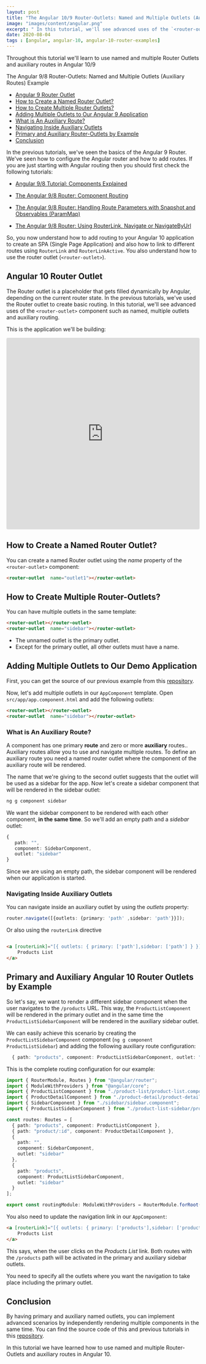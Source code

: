 ```yaml
---
layout: post
title: "The Angular 10/9 Router-Outlets: Named and Multiple Outlets (Auxiliary Routes) Example"
image: "images/content/angular.png"
excerpt: " In this tutorial, we'll see advanced uses of the `<router-outlet>` component such as how to create named, multiple outlets and auxiliary routing" 
date: 2020-08-04 
tags : [angular, angular-10, angular-10-router-examples] 
---
```


Throughout this tutorial we'll learn to use named and multiple Router Outlets and auxiliary routes in Angular 10/9

<div id="toc_container">
<p class="toc_title">
The Angular 9/8 Router-Outlets: Named and Multiple Outlets (Auxiliary Routes) Example
</p>
<ul class="toc_list">
<li><a href="#Angular_9_Router_Outlet">Angular 9 Router Outlet</a></li>
<li><a href="#Create_Named_Router_Outlet">How to Create a Named Router Outlet?</a></li>
<li><a href="#Create_Multiple_Router_Outlets">How to Create Multiple Router Outlets?</a></li>
<li><a href="#Adding_Multiple_Outlets_Demo_Application">Adding Multiple Outlets to Our Angular 9 Application</a></li>
<li><a href="#Angular_Auxiliary_Routes">What is An Auxiliary Route?</a></li>
<li> <a href="#Navigating_Inside_Angular_Auxiliary_Outlets">Navigating Inside Auxiliary Outlets</a></li>
<li>
<a href="#Primary_Auxiliary_Angular_Router_Outlets_example">Primary and Auxiliary Router-Outlets by Example</a></li>
<li><a href="#Conclusion">Conclusion</a></li>
 
</ul>
</div>

In the previous tutorials, we've seen the basics of the Angular 9 Router. We've seen how to configure the Angular router and how to add routes. If you are just starting with Angular routing then you should first check the following tutorials:


- [Angular 9/8 Tutorial: Components Explained](https://www.techiediaries.com/angular-components/)

- [The Angular 9/8 Router: Component Routing](https://www.techiediaries.com/angular-router/)

- [The Angular 9/8 Router: Handling Route Parameters with Snapshot and Observables (ParamMap)](https://www.techiediaries.com/angular-router-route-parameters/)

- [The Angular 9/8 Router: Using RouterLink, Navigate or NavigateByUrl](https://www.techiediaries.com/angular-router-routerlink-navigate-navigatebyurl/)

So, you now understand how to add routing to your Angular 10 application to create an SPA (Single Page Application) and also how to link to different routes using `RouterLink` and `RouterLinkActive`. You also understand how to use the router outlet (`<router-outlet>`). 


## <a name="Angular_10_Router_Outlet">Angular 10 Router Outlet</a>

The Router outlet is a placeholder that gets filled dynamically by Angular, depending on the current router state. In the previous tutorials, we've used the Router outlet to create basic routing. In this tutorial, we'll see advanced uses of the `<router-outlet>` component such as named, multiple outlets and auxiliary routing.

This is the application we'll be building:

<iframe src="https://codesandbox.io/embed/github/techiediaries/angular-router-demo/tree/master/" style="width:100%; height:500px; border:0; border-radius: 4px; overflow:hidden;" sandbox="allow-modals allow-forms allow-popups allow-scripts allow-same-origin"></iframe>


## <a name="Create_Named_Router_Outlet">How to Create a Named Router Outlet?</a>

You can create a named Router outlet using the *name* property of the `<router-outlet>` component:

```html
<router-outlet  name="outlet1"></router-outlet>
```

## <a name="Create_Multiple_Router_Outlets">How to Create Multiple Router-Outlets?</a>

You can have multiple outlets in the same template:

```html
<router-outlet></router-outlet>  
<router-outlet  name="sidebar"></router-outlet>  
```

- The unnamed outlet is the primary outlet. 
- Except for the primary outlet, all other outlets must have a name.

## <a name="Adding_Multiple_Outlets_Demo_Application">Adding Multiple Outlets to Our Demo Application</a>

First, you can get the source of our previous example from this [repository](https://github.com/techiediaries/angular-router-demo).
 
Now, let's add multiple outlets in our `AppComponent` template. Open `src/app/app.component.html` and add the following outlets:

```html
<router-outlet></router-outlet>  
<router-outlet  name="sidebar"></router-outlet>  
```

### <a name="Angular_Auxiliary_Routes">What is An Auxiliary Route?</a>

A component has one primary **route** and zero or more **auxiliary** routes.. Auxiliary routes allow you to use and navigate multiple routes. To define an auxiliary route you need a named router outlet where the component of the auxiliary route will be rendered. 

The name that we're giving to the second outlet suggests that the outlet will be used as a sidebar for the app. Now let's create a sidebar component that will be rendered in the sidebar outlet: 

```bash
ng g component sidebar
```

We want the sidebar component to be rendered with each other component, **in the same time**. So we'll add an empty path and a *sidebar* outlet:

```ts
{
   path: "",
   component: SidebarComponent,
   outlet: "sidebar"
}
``` 

Since we are using an empty path, the sidebar component will be rendered when our application is started.

### <a name="Navigating_Inside_Angular_Auxiliary_Outlets">Navigating Inside Auxiliary Outlets</a>

You can navigate inside an auxiliary outlet by using the *outlets* property: 

```ts
router.navigate([{outlets: {primary: 'path' ,sidebar: 'path'}}]);
```

Or also using the `routerLink` directive

```html

<a [routerLink]="[{ outlets: { primary: ['path'],sidebar: ['path'] } }]">
	Products List
</a>
```

## <a name="Primary_Auxiliary_Angular_Router_Outlets_example">Primary and Auxiliary Angular 10 Router Outlets by Example</a>

So let's say, we want to render a different sidebar component when the user navigates to the `/products` URL. This way, the `ProductListComponent` will be rendered in the primary outlet and in the same time the `ProductListSidebarComponent` will be rendered in the auxiliary sidebar outlet. 

We can easily achieve this scenario by creating the `ProductListSidebarComponent` component (`ng g component ProductListSidebar`) and adding the following auxiliary route configuration:

```ts
  { path: "products", component: ProductListSidebarComponent, outlet: "sidebar" }
```

This is the complete routing configuration for our example:

```ts
import { RouterModule, Routes } from "@angular/router";
import { ModuleWithProviders } from "@angular/core";
import { ProductListComponent } from "./product-list/product-list.component";
import { ProductDetailComponent } from "./product-detail/product-detail.component";
import { SidebarComponent } from "./sidebar/sidebar.component";
import { ProductListSidebarComponent } from "./product-list-sidebar/product-list-sidebar.component";

const routes: Routes = [
  { path: "products", component: ProductListComponent },
  { path: "product/:id", component: ProductDetailComponent },
  {
    path: "",
    component: SidebarComponent,
    outlet: "sidebar"
  },
  {
    path: "products",
    component: ProductListSidebarComponent,
    outlet: "sidebar"
  }
];

export const routingModule: ModuleWithProviders = RouterModule.forRoot(routes);

```

You also need to update the navigation link in our `AppComponent`:

```html
<a [routerLink]="[{ outlets: { primary: ['products'],sidebar: ['products'] } }]">
	Products List
</a>
```

This says, when the user clicks on the *Products List* link. Both routes with the `/products` path will be activated in the primary and auxiliary sidebar outlets.

You need to specify all the outlets where you want the navigation to take place including the primary outlet.

## <a name="Conclusion">Conclusion</a>
 
By having primary and auxiliary named outlets, you can implement advanced scenarios by independently rendering multiple components in the same time. You can find the source code of this and previous tutorials in this [repository](https://github.com/techiediaries/angular-router-demo).

In this tutorial we have learned how to use named and multiple Router-Outlets and auxiliary routes in Angular 10.

